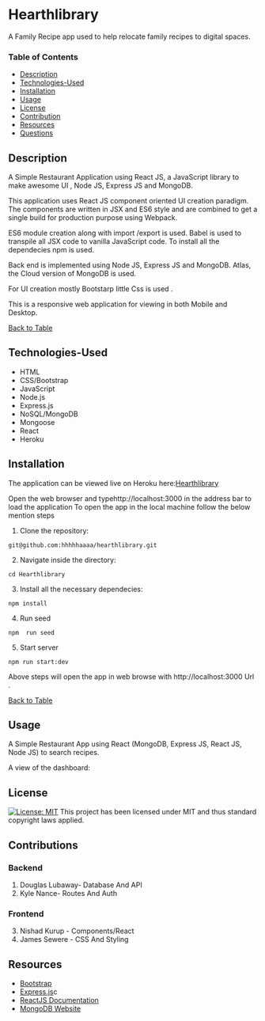 # Hearthlibrary
A Family Recipe app used to help relocate family recipes to digital spaces.

### Table of Contents
 * [Description](#description)
 * [Technologies-Used](#technologies-used)
 * [Installation](#installation)
 * [Usage](#usage)
 * [License](#license)
 * [Contribution](#contribution)
 * [Resources](#resources)
 * [Questions](#questions)

## Description
  A Simple Restaurant Application using React JS, a JavaScript library to make awesome UI , Node JS, Express JS and MongoDB.

  This application uses React JS component oriented UI creation paradigm. The components are written in JSX and ES6 style and are combined to get a single build for production purpose using Webpack.

  ES6 module creation along with import /export is used. Babel is used to transpile all JSX code to vanilla JavaScript code. To install all the dependecies npm is used.

  Back end is implemented using Node JS, Express JS and MongoDB. Atlas, the Cloud version of MongoDB is used.

  For UI creation mostly Bootstarp little Css is used .

  This is a responsive web application for viewing in both Mobile and Desktop.


  [Back to Table](#table-of-contents) 


## Technologies-Used
* HTML
* CSS/Bootstrap
* JavaScript
* Node.js
* Express.js
* NoSQL/MongoDB
* Mongoose
* React
* Heroku


 ## Installation
The application can be viewed live on Heroku here:[Hearthlibrary](https://hearth-library.herokuapp.com/login)


  Open the web browser and typehttp://localhost:3000 in the address bar to load the application
To open the app in the local machine follow the below mention steps 
1. Clone the repository:

``` 
git@github.com:hhhhhaaaa/hearthlibrary.git
```
2. Navigate inside the directory:

``` 
cd Hearthlibrary
```
3. Install all the necessary dependecies:

``` 
npm install
```
4. Run seed 
``` 
npm  run seed
```

5. Start server
``` 
npm run start:dev
```
Above steps will open the app in web browse  with http://localhost:3000  Url .

[Back to Table](#table-of-contents) 

 ## Usage

A Simple Restaurant App using React (MongoDB, Express JS, React JS, Node JS) to search recipes.

A view of the dashboard:


## License 
[![License: MIT](https://img.shields.io/badge/License-MIT-yellow.svg)](https://opensource.org/licenses/MIT) This project has been licensed under MIT  and thus  standard copyright laws applied.

## Contributions
  ### Backend
1. Douglas Lubaway- Database And API
2. Kyle Nance- Routes And Auth
  ### Frontend 
3. Nishad Kurup - Components/React
4. James Sewere - CSS And Styling

## Resources

*  [Bootstrap](https://getbootstrap.com/)
*  [Express.js](https://expressjs.com/)c
*  [ReactJS Documentation](https://facebook.github.io/react/)
*  [MongoDB Website](https://www.mongodb.com/)



